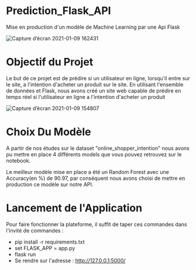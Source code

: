 # Prediction_Flask_API
Mise en production d'un modèle de Machine Learning par une Api Flask

![Capture d’écran 2021-01-09 162431](https://user-images.githubusercontent.com/12375106/104095458-2b9a3d80-5297-11eb-9c91-9a1ac10ec896.png)

# Objectif du Projet
Le but de ce projet est de prédire si un utilisateur en ligne, lorsqu'il entre sur le site, a l'intention d'acheter un produit sur le site. En utilisant l'ensemble de données et Flask, nous avons créé un site web capable de prédire en temps réel si l'utilisateur en ligne a l'intention d'acheter un produit

![Capture d’écran 2021-01-09 154807](https://user-images.githubusercontent.com/12375106/104095581-f2ae9880-5297-11eb-8ff1-c38b674797d0.png)

# Choix Du Modèle
A partir de nos études sur le dataset "online_shopper_intention" nous avons pu mettre en place 4 différents models que vous pouvez retrouvez sur le notebook. 

Le meilleur modèle mise en place a été un Random Forest avec une Accuracy(en %) de 90.97, par conséquent nous avons choisi de mettre en production ce modèle sur notre API.

# Lancement de l'Application 
Pour faire fonctionner la plateforme, il suffit de taper ces commandes dans l'invité de commandes : 

* pip install -r requirements.txt
* set FLASK_APP = app.py
* flask run 
* Se rendre sur l'adresse : http://127.0.0.1:5000/

